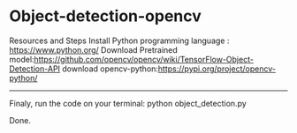 # Object-detection-opencv
Resources and Steps
Install Python programming language : https://www.python.org/
Download Pretrained model:https://github.com/opencv/opencv/wiki/TensorFlow-Object-Detection-API
download opencv-python:https://pypi.org/project/opencv-python/ 
_________________________________________________________________________
Finaly,
run the code on your terminal:
python object_detection.py

Done.
